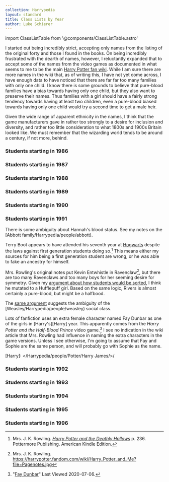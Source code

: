 ```yaml
---
collection: Harrypedia
layout: standard
title: Class Lists by Year
author: Luke Schierer
---
```


import ClassListTable from '@components/ClassListTable.astro'

I started out being incredibly strict, accepting only names from the listing of
the original forty and those I found in the books. On being incredibly
frustrated with the dearth of names, however, I reluctantly expanded that to
accept some of the names from the video games as documented in what seems to me
to be the main [Harry Potter fan wiki][hpfd1]. While I am sure there are more
names in the wiki that, as of writing this, I have not yet come across, I have
enough data to have noticed that there are far far too many families with only
one child. I know there is some grounds to believe that pure-blood families have
a bias towards having only one child, but they also want to preserve their
names. Thus families with a girl should have a fairly strong tendency towards
having at least two children, even a pure-blood biased towards having only one
child would try a second time to get a male heir.

Given the wide range of apparent ethnicity in the names, I think that the game
manufacturers gave in rather too strongly to a desire for inclusion and
diversity, and rather too little consideration to what 1800s and 1900s Britain
looked like. We must remember that the wizarding world tends to be around a
century, if not more, behind.

[hpfd1]: https://harrypotter.fandom.com/wiki/Main_Page

### Students starting in 1986

<ClassListTable year="1986" ></ClassListTable>

### Students starting in 1987

<ClassListTable year="1987"></ClassListTable>

### Students starting in 1988

<ClassListTable year="1988"></ClassListTable>

### Students starting in 1989

<ClassListTable year="1989"></ClassListTable>

### Students starting in 1990

<ClassListTable year="1990"></ClassListTable>

### Students starting in 1991

<ClassListTable year="1991"></ClassListTable>

There is some ambiguity about Hannah's blood status. See my notes on the
[Abbott family/Harrypedia/people/abbott).

Terry Boot appears to have attended his seventh year at [Hogwarts][] despite the
laws against first generation students doing so.[^20210602-1] This means either
my sources for him being a first generation student are wrong, or he was able to
fake an ancestry for himself.

[Hogwarts]: ../

Mrs. Rowling's original notes put Kevin Entwhistle in Ravenclaw[^20200701-3],
but there are too many Ravenclaws and too many boys for her seeming desire for
symmetry. Given my [argument about how students would be
sorted][Class_and_Blood], I think he mutated to a Hufflepuff girl. Based on the
same logic, Rivers is almost certainly a pure-blood, but might be a halfbood.

[Class_and_Blood]: ../../culture/Class_and_Blood/

The [same argument][Class_and_Blood] suggests the ambiguity of the
[Weasley/Harrypedia/people/weasley) social class.

Lots of fanfiction uses an extra female character named Fay Dunbar as one of the
girls in [Harry's][Harry] year. This apparently comes from the _Harry Potter
and the Half-Blood Prince_ video game.[^20200706-2] I see no indication in the
wiki article that Mrs. Rowling had influence in naming the extra characters in
the game versions. Unless I see otherwise, I'm going to assume that Fay and
Sophie are the same person, and will probably go with Sophie as the name.

[Harry]: </Harrypedia/people/Potter/Harry James/>/

[^20210602-1]:
    Mrs. J. K. Rowling.
    _[Harry Potter and the Deathly Hallows](https://www.goodreads.com/book/show/136251.Harry_Potter_and_the_Deathly_Hallows)_
    p. 236. Pottermore Publishing. American Kindle Edition.

[^20200701-3]: Mrs. J. K. Rowling. https://harrypotter.fandom.com/wiki/Harry_Potter_and_Me?file=Pagenotes.jpg

[^20200706-2]:
    "[Fay Dunbar](https://harrypotter.fandom.com/wiki/Fay_Dunbar#Behind_the_scenes)"
    Last Viewed 2020-07-06.

### Students starting in 1992

<ClassListTable year="1992"></ClassListTable>

### Students starting in 1993

<ClassListTable year="1993"></ClassListTable>

### Students starting in 1994

<ClassListTable year="1994"></ClassListTable>

### Students starting in 1995

<ClassListTable year="1995"></ClassListTable>

### Students starting in 1996

<ClassListTable year="1996"></ClassListTable>
